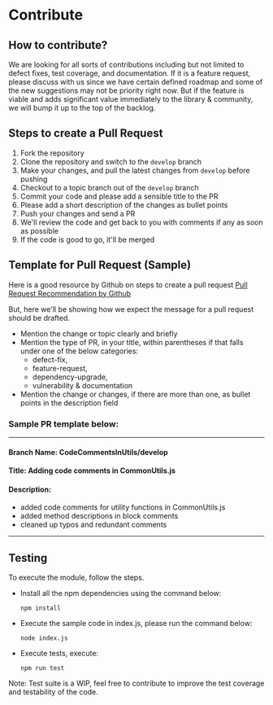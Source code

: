# Contribute

## How to contribute?

We are looking for all sorts of contributions including but not limited to defect fixes, test coverage, and documentation.
If it is a feature request, please discuss with us since we have certain defined roadmap and some of the new suggestions may not be priority right now. But if the feature is viable and adds significant value immediately to the library & community, we will bump it up to the top of the backlog.

## Steps to create a Pull Request

1. Fork the repository
2. Clone the repository and switch to the `develop` branch
3. Make your changes, and pull the latest changes from `develop` before pushing
4. Checkout to a topic branch out of the `develop` branch
5. Commit your code and please add a sensible title to the PR
6. Please add a short description of the changes as bullet points
7. Push your changes and send a PR
8. We'll review the code and get back to you with comments if any as soon as possible
9. If the code is good to go, it'll be merged

## Template for Pull Request (Sample)

Here is a good resource by Github on steps to create a pull request
[Pull Request Recommendation by Github](https://docs.github.com/en/communities/using-templates-to-encourage-useful-issues-and-pull-requests/creating-a-pull-request-template-for-your-repository)

But, here we'll be showing how we expect the message for a pull request should be drafted.

* Mention the change or topic clearly and briefly
* Mention the type of PR, in your title, within parentheses if that falls under one of the below categories:
    * defect-fix,
    * feature-request,
    * dependency-upgrade,
    * vulnerability & documentation
* Mention the change or changes, if there are more than one, as bullet points in the description field
  
### Sample PR template below:
  ---
  #### Branch Name: CodeCommentsInUtils/develop
  #### Title: Adding code comments in CommonUtils.js
  #### Description:
   - added code comments for utility functions in CommonUtils.js
   - added method descriptions in block comments
   - cleaned up typos and redundant comments
  ---

## Testing

To execute the module, follow the steps.

- Install all the npm dependencies using the command below:

   ```npm install```

- Execute the sample code in index.js, please run the command below:

   ```node index.js```

- Execute tests, execute:

   ```npm run test```

Note: Test suite is a WIP, feel free to contribute to improve the test coverage and testability of the code.
